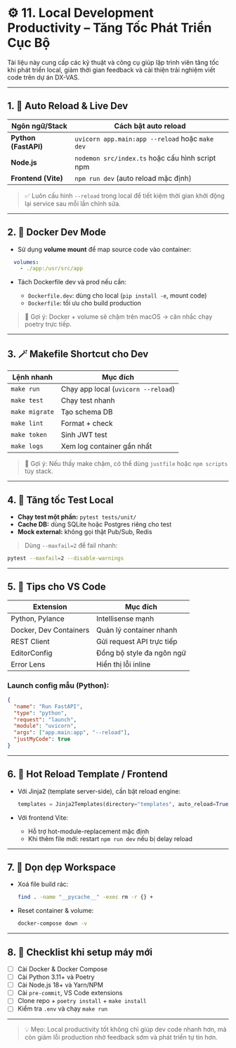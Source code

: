 # ⚙️ 11. Local Development Productivity – Tăng Tốc Phát Triển Cục Bộ

Tài liệu này cung cấp các kỹ thuật và công cụ giúp lập trình viên tăng tốc khi phát triển local, giảm thời gian feedback và cải thiện trải nghiệm viết code trên dự án DX-VAS.

---

## 1. 🚀 Auto Reload & Live Dev

| Ngôn ngữ/Stack   | Cách bật auto reload                       |
|------------------|--------------------------------------------|
| **Python (FastAPI)** | `uvicorn app.main:app --reload` hoặc `make dev` |
| **Node.js**      | `nodemon src/index.ts` hoặc cấu hình script npm |
| **Frontend (Vite)**| `npm run dev` (auto reload mặc định)         |

> ✅ Luôn cấu hình `--reload` trong local để tiết kiệm thời gian khởi động lại service sau mỗi lần chỉnh sửa.

---

## 2. 🐳 Docker Dev Mode

- Sử dụng **volume mount** để map source code vào container:
```yaml
  volumes:
    - ./app:/usr/src/app
```

* Tách Dockerfile dev và prod nếu cần:

  * `Dockerfile.dev`: dùng cho local (`pip install -e`, mount code)
  * `Dockerfile`: tối ưu cho build production

> 🔄 Gợi ý: Docker + volume sẽ chậm trên macOS → cân nhắc chạy poetry trực tiếp.

---

## 3. 🪄 Makefile Shortcut cho Dev

| Lệnh nhanh     | Mục đích                            |
| -------------- | ----------------------------------- |
| `make run`     | Chạy app local (`uvicorn --reload`) |
| `make test`    | Chạy test nhanh                     |
| `make migrate` | Tạo schema DB                       |
| `make lint`    | Format + check                      |
| `make token`   | Sinh JWT test                       |
| `make logs`    | Xem log container gần nhất          |

> 🧠 Gợi ý: Nếu thấy make chậm, có thể dùng `justfile` hoặc `npm scripts` tùy stack.

---

## 4. 🧪 Tăng tốc Test Local

* **Chạy test một phần:** `pytest tests/unit/`
* **Cache DB:** dùng SQLite hoặc Postgres riêng cho test
* **Mock external:** không gọi thật Pub/Sub, Redis

> Dùng `--maxfail=2` để fail nhanh:

```bash
pytest --maxfail=2 --disable-warnings
```

---

## 5. 🧠 Tips cho VS Code

| Extension              | Mục đích                  |
| ---------------------- | ------------------------- |
| Python, Pylance        | Intellisense mạnh         |
| Docker, Dev Containers | Quản lý container nhanh   |
| REST Client            | Gửi request API trực tiếp |
| EditorConfig           | Đồng bộ style đa ngôn ngữ |
| Error Lens             | Hiển thị lỗi inline       |

### Launch config mẫu (Python):

```json
{
  "name": "Run FastAPI",
  "type": "python",
  "request": "launch",
  "module": "uvicorn",
  "args": ["app.main:app", "--reload"],
  "justMyCode": true
}
```

---

## 6. 🔄 Hot Reload Template / Frontend

* Với Jinja2 (template server-side), cần bật reload engine:

  ```python
  templates = Jinja2Templates(directory="templates", auto_reload=True)
  ```

* Với frontend Vite:

  * Hỗ trợ hot-module-replacement mặc định
  * Khi thêm file mới: restart `npm run dev` nếu bị delay reload

---

## 7. 📁 Dọn dẹp Workspace

* Xoá file build rác:

  ```bash
  find . -name "__pycache__" -exec rm -r {} +
  ```
* Reset container & volume:

  ```bash
  docker-compose down -v
  ```

---

## 8. 📌 Checklist khi setup máy mới

* [ ] Cài Docker & Docker Compose
* [ ] Cài Python 3.11+ và Poetry
* [ ] Cài Node.js 18+ và Yarn/NPM
* [ ] Cài `pre-commit`, VS Code extensions
* [ ] Clone repo + `poetry install` + `make install`
* [ ] Kiểm tra `.env` và chạy `make run`

---

> 💡 Mẹo: Local productivity tốt không chỉ giúp dev code nhanh hơn, mà còn giảm lỗi production nhờ feedback sớm và phát triển tự tin hơn.
